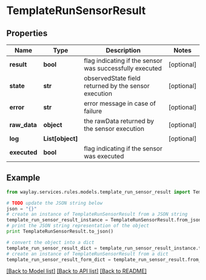 # TemplateRunSensorResult


## Properties

Name | Type | Description | Notes
------------ | ------------- | ------------- | -------------
**result** | **bool** | flag indicating if the sensor was successfully executed | [optional] 
**state** | **str** | observedState field returned by the sensor execution | [optional] 
**error** | **str** | error message in case of failure | [optional] 
**raw_data** | **object** | the rawData returned by the sensor execution | [optional] 
**log** | **List[object]** |  | [optional] 
**executed** | **bool** | flag indicating if the sensor was executed | 

## Example

```python
from waylay.services.rules.models.template_run_sensor_result import TemplateRunSensorResult

# TODO update the JSON string below
json = "{}"
# create an instance of TemplateRunSensorResult from a JSON string
template_run_sensor_result_instance = TemplateRunSensorResult.from_json(json)
# print the JSON string representation of the object
print TemplateRunSensorResult.to_json()

# convert the object into a dict
template_run_sensor_result_dict = template_run_sensor_result_instance.to_dict()
# create an instance of TemplateRunSensorResult from a dict
template_run_sensor_result_form_dict = template_run_sensor_result.from_dict(template_run_sensor_result_dict)
```
[[Back to Model list]](../README.md#documentation-for-models) [[Back to API list]](../README.md#documentation-for-api-endpoints) [[Back to README]](../README.md)


